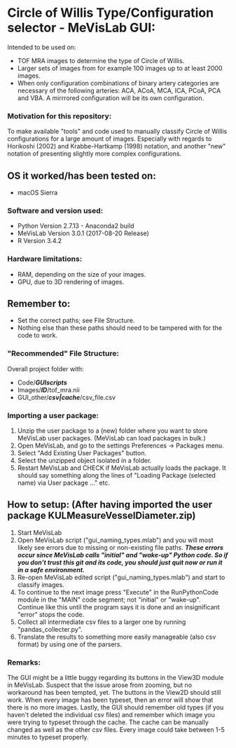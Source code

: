 # Circle of Willis Type/Configuration selector - MeVisLab GUI:

Intended to be used on:
- TOF MRA images to determine the type of Circle of Willis.
- Larger sets of images from for example 100 images up to at least 2000 images.
- When only configuration combinations of binary artery categories are necessary of the following arteries: ACA, ACoA, MCA, ICA, PCoA, PCA and VBA. A mirrrored configuration will be its own configuration.

### Motivation for this repository:
To make available "tools" and code used to manually classify Circle of Willis configurations for a large amount of images. Especially with regards to Horikoshi (2002) and Krabbe-Hartkamp (1998) notation, and another "new" notation of presenting slightly more complex configurations.

## OS it worked/has been tested on:
- macOS Sierra

### Software and version used:
- Python Version 2.7.13 - Anaconda2 build
- MeVisLab Version 3.0.1 (2017-08-20 Release)
- R Version 3.4.2

### Hardware limitations:
- RAM, depending on the size of your images.
- GPU, due to 3D rendering of images.

## Remember to:
- Set the correct paths; see File Structure.
- Nothing else than these paths should need to be tampered with for the code to work.

### "Recommended" File Structure:
Overall project folder with:
- Code/***GUIscripts***
- Images/***ID***/tof_mra.nii
- GUI_other/***csv|cache***/csv_file.csv

### Importing a user package:
1. Unzip the user package to a (new) folder where you want to store MeVisLab user packages. (MeVisLab can load packages in bulk.)
2. Open MeVisLab, and go to the settings Preferences -> Packages menu.
3. Select "Add Existing User Packages" button.
4. Select the unzipped object isolated in a folder.
5. Restart MeVisLab and CHECK if MeVisLab actually loads the package. It should say something along the lines of "Loading Package (selected name) via User package ..." etc.

## How to setup: (After having imported the user package KULMeasureVesselDiameter.zip)
1. Start MeVisLab
2. Open MeVisLab script ("gui_naming_types.mlab") and you will most likely see errors due to missing or non-existing file paths. ***These errors occur since MeVisLab calls "initial" and "wake-up" Python code. So if you don't trust this git and its code, you should just quit now or run it in a safe environment.***
3. Re-open MeVisLab edited script ("gui_naming_types.mlab") and start to classify images. 
4. To continue to the next image press "Execute" in the RunPythonCode module in the "MAIN" code segment; not "initial" or "wake-up". Continue like this until the program says it is done and an insignificant "error" stops the code.
5. Collect all intermediate csv files to a larger one by running "pandas_collecter.py".
6. Translate the results to something more easily manageable (also csv format) by using one of the parsers.

### Remarks:
The GUI might be a little buggy regarding its buttons in the View3D module in MeVisLab. Suspect that the issue arose from zooming, but no workaround has been tempted, yet. The buttons in the View2D should still work. When every image has been typeset, then an error will show that there is no more images. Lastly, the GUI should remember old types (if you haven't deleted the individual csv files) and remember which image you were trying to typeset through the cache. The cache can be manually changed as well as the other csv files. Every image could take between 1-5 minutes to typeset properly.

